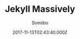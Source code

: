 ---
title: Jekyll Massively
github: https://github.com/jekyllup/jekyll-theme-massively
demo: https://iwiedenm.github.io/jekyll-theme-massively/
author: Somiibo
thumbnail: "themes/thumbnails/curtistimson-hugo-theme-massively.jpg"
ssg:
  - Jekyll
cms:
  - No Cms
date: 2017-11-13T02:43:40.000Z
description: 'Preview '
stale: true
disabled: false
disabled_reason: null
---